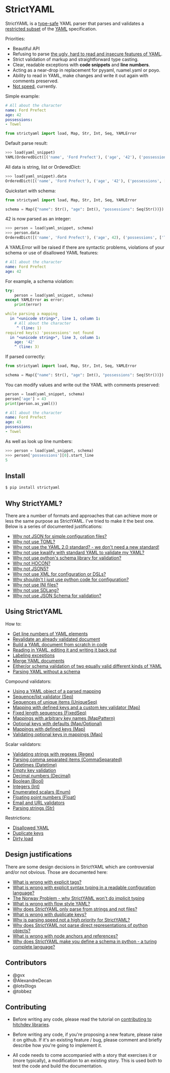 # StrictYAML

StrictYAML is a [type-safe](https://en.wikipedia.org/wiki/Type_safety) YAML parser
that parses and validates a [restricted subset](https://hitchdev.com/strictyaml/features-removed) of the [YAML](https://hitchdev.com/strictyaml/what-is-yaml)
specification.

Priorities:

- Beautiful API
- Refusing to parse [the ugly, hard to read and insecure features of YAML](https://hitchdev.com/strictyaml/features-removed).
- Strict validation of markup and straightforward type casting.
- Clear, readable exceptions with **code snippets** and **line numbers**.
- Acting as a near-drop in replacement for pyyaml, ruamel.yaml or poyo.
- Ability to read in YAML, make changes and write it out again with comments preserved.
- [Not speed](https://hitchdev.com/strictyaml/why/speed-not-a-priority), currently.


Simple example:

```yaml
# All about the character
name: Ford Prefect
age: 42
possessions:
- Towel

```


```python
from strictyaml import load, Map, Str, Int, Seq, YAMLError

```





Default parse result:


```python
>>> load(yaml_snippet)
YAML(OrderedDict([('name', 'Ford Prefect'), ('age', '42'), ('possessions', ['Towel'])]))
```



All data is string, list or OrderedDict:


```python
>>> load(yaml_snippet).data
OrderedDict([('name', 'Ford Prefect'), ('age', '42'), ('possessions', ['Towel'])])
```



Quickstart with schema:


```python
from strictyaml import load, Map, Str, Int, Seq, YAMLError

schema = Map({"name": Str(), "age": Int(), "possessions": Seq(Str())})

```





42 is now parsed as an integer:


```python
>>> person = load(yaml_snippet, schema)
>>> person.data
OrderedDict([('name', 'Ford Prefect'), ('age', 42), ('possessions', ['Towel'])])
```



A YAMLError will be raised if there are syntactic problems, violations of your schema or use of disallowed YAML features:

```yaml
# All about the character
name: Ford Prefect
age: 42

```






For example, a schema violation:


```python
try:
    person = load(yaml_snippet, schema)
except YAMLError as error:
    print(error)

```

```yaml
while parsing a mapping
  in "<unicode string>", line 1, column 1:
    # All about the character
     ^ (line: 1)
required key(s) 'possessions' not found
  in "<unicode string>", line 3, column 1:
    age: '42'
    ^ (line: 3)
```





If parsed correctly:


```python
from strictyaml import load, Map, Str, Int, Seq, YAMLError

schema = Map({"name": Str(), "age": Int(), "possessions": Seq(Str())})

```





You can modify values and write out the YAML with comments preserved:


```python
person = load(yaml_snippet, schema)
person['age'] = 43
print(person.as_yaml())

```

```yaml
# All about the character
name: Ford Prefect
age: 43
possessions:
- Towel
```





As well as look up line numbers:


```python
>>> person = load(yaml_snippet, schema)
>>> person['possessions'][0].start_line
5
```




## Install

```sh
$ pip install strictyaml
```

## Why StrictYAML?

There are a number of formats and approaches that can achieve more or
less the same purpose as StrictYAML. I've tried to make it the best one.
Below is a series of documented justifications:


- [Why not JSON for simple configuration files?](https://hitchdev.com/strictyaml/why-not/json)
- [Why not use TOML?](https://hitchdev.com/strictyaml/why-not/toml)
- [Why not use the YAML 2.0 standard? - we don't need a new standard!](https://hitchdev.com/strictyaml/why-not/ordinary-yaml)
- [Why not use kwalify with standard YAML to validate my YAML?](https://hitchdev.com/strictyaml/why-not/pykwalify)
- [Why not use python's schema library for validation?](https://hitchdev.com/strictyaml/why-not/python-schema)
- [Why not HOCON?](https://hitchdev.com/strictyaml/why-not/hocon)
- [Why not JSON5?](https://hitchdev.com/strictyaml/why-not/json5)
- [Why not use XML for configuration or DSLs?](https://hitchdev.com/strictyaml/why-not/xml)
- [Why shouldn't I just use python code for configuration?](https://hitchdev.com/strictyaml/why-not/turing-complete-code)
- [Why not use INI files?](https://hitchdev.com/strictyaml/why-not/ini)
- [Why not use SDLang?](https://hitchdev.com/strictyaml/why-not/sdlang)
- [Why not use JSON Schema for validation?](https://hitchdev.com/strictyaml/why-not/json-schema)



## Using StrictYAML

How to:

- [Get line numbers of YAML elements](https://hitchdev.com/strictyaml/using/alpha/howto/what-line)
- [Revalidate an already validated document](https://hitchdev.com/strictyaml/using/alpha/howto/revalidation)
- [Build a YAML document from scratch in code](https://hitchdev.com/strictyaml/using/alpha/howto/build-yaml-document)
- [Reading in YAML, editing it and writing it back out](https://hitchdev.com/strictyaml/using/alpha/howto/roundtripping)
- [Labeling exceptions](https://hitchdev.com/strictyaml/using/alpha/howto/label-exceptions)
- [Merge YAML documents](https://hitchdev.com/strictyaml/using/alpha/howto/merge-yaml-documents)
- [Either/or schema validation of two equally valid different kinds of YAML](https://hitchdev.com/strictyaml/using/alpha/howto/either-or-validation)
- [Parsing YAML without a schema](https://hitchdev.com/strictyaml/using/alpha/howto/without-a-schema)


Compound validators:

- [Using a YAML object of a parsed mapping](https://hitchdev.com/strictyaml/using/alpha/compound/mapping-yaml-object)
- [Sequence/list validator (Seq)](https://hitchdev.com/strictyaml/using/alpha/compound/sequences)
- [Sequences of unique items (UniqueSeq)](https://hitchdev.com/strictyaml/using/alpha/compound/sequences-of-unique-items)
- [Mapping with defined keys and a custom key validator (Map)](https://hitchdev.com/strictyaml/using/alpha/compound/mapping-with-slug-keys)
- [Fixed length sequences (FixedSeq)](https://hitchdev.com/strictyaml/using/alpha/compound/fixed-length-sequences)
- [Mappings with arbitrary key names (MapPattern)](https://hitchdev.com/strictyaml/using/alpha/compound/map-pattern)
- [Optional keys with defaults (Map/Optional)](https://hitchdev.com/strictyaml/using/alpha/compound/optional-keys-with-defaults)
- [Mappings with defined keys (Map)](https://hitchdev.com/strictyaml/using/alpha/compound/mapping)
- [Validating optional keys in mappings (Map)](https://hitchdev.com/strictyaml/using/alpha/compound/optional-keys)


Scalar validators:

- [Validating strings with regexes (Regex)](https://hitchdev.com/strictyaml/using/alpha/scalar/regular-expressions)
- [Parsing comma separated items (CommaSeparated)](https://hitchdev.com/strictyaml/using/alpha/scalar/comma-separated)
- [Datetimes (Datetime)](https://hitchdev.com/strictyaml/using/alpha/scalar/datetime)
- [Empty key validation](https://hitchdev.com/strictyaml/using/alpha/scalar/empty)
- [Decimal numbers (Decimal)](https://hitchdev.com/strictyaml/using/alpha/scalar/decimal)
- [Boolean (Bool)](https://hitchdev.com/strictyaml/using/alpha/scalar/boolean)
- [Integers (Int)](https://hitchdev.com/strictyaml/using/alpha/scalar/integer)
- [Enumerated scalars (Enum)](https://hitchdev.com/strictyaml/using/alpha/scalar/enum)
- [Floating point numbers (Float)](https://hitchdev.com/strictyaml/using/alpha/scalar/float)
- [Email and URL validators](https://hitchdev.com/strictyaml/using/alpha/scalar/email-and-url)
- [Parsing strings (Str)](https://hitchdev.com/strictyaml/using/alpha/scalar/string)


Restrictions:

- [Disallowed YAML](https://hitchdev.com/strictyaml/using/alpha/restrictions/disallowed-yaml)
- [Duplicate keys](https://hitchdev.com/strictyaml/using/alpha/restrictions/duplicate-keys)
- [Dirty load](https://hitchdev.com/strictyaml/using/alpha/restrictions/loading-dirty-yaml)


## Design justifications

There are some design decisions in StrictYAML which are controversial
and/or not obvious. Those are documented here:

- [What is wrong with explicit tags?](https://hitchdev.com/strictyaml/why/explicit-tags-removed)
- [What is wrong with explicit syntax typing in a readable configuration language?](https://hitchdev.com/strictyaml/why/syntax-typing-bad)
- [The Norway Problem - why StrictYAML won't do implicit typing](https://hitchdev.com/strictyaml/why/implicit-typing-removed)
- [What is wrong with flow style YAML?](https://hitchdev.com/strictyaml/why/flow-style-removed)
- [Why does StrictYAML only parse from strings and not files?](https://hitchdev.com/strictyaml/why/only-parse-strings-not-files)
- [What is wrong with duplicate keys?](https://hitchdev.com/strictyaml/why/duplicate-keys-disallowed)
- [Why is parsing speed not a high priority for StrictYAML?](https://hitchdev.com/strictyaml/why/speed-not-a-priority)
- [Why does StrictYAML not parse direct representations of python objects?](https://hitchdev.com/strictyaml/why/not-parse-direct-representations-of-python-objects)
- [What is wrong with node anchors and references?](https://hitchdev.com/strictyaml/why/node-anchors-and-references-removed)
- [Why does StrictYAML make you define a schema in python - a turing complete language?](https://hitchdev.com/strictyaml/why/turing-complete-schema)


## Contributors

- @gvx
- @AlexandreDecan
- @lots0logs
- @tobbez

## Contributing

* Before writing any code, please read the tutorial on [contributing to hitchdev libraries](https://hitchdev.com/approach/contributing-to-hitch-libraries/).

* Before writing any code, if you're proposing a new feature, please raise it on github. If it's an existing feature / bug, please comment and briefly describe how you're going to implement it.

* All code needs to come accompanied with a story that exercises it or (more typically), a modification to an existing story. This is used both to test the code and build the documentation.

